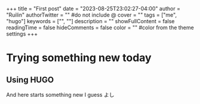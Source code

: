 +++
title = "First post"
date = "2023-08-25T23:02:27-04:00"
author = "Ruilin"
authorTwitter = "" #do not include @
cover = ""
tags = ["me", "hugo"]
keywords = ["", ""]
description = ""
showFullContent = false
readingTime = false
hideComments = false
color = "" #color from the theme settings
+++

# Trying something new today
## Using HUGO

And here starts something new I guess よし

